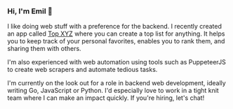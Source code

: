 ### Hi, I'm Emil 👋

I like doing web stuff with a preference for the backend. I recently created an app called [Top XYZ](https://topxyz.net)
 where you can create a top list for anything. It helps you to keep track of your personal favorites, enables you to rank them, and sharing them with others.

I'm also experienced with web automation using tools such as PuppeteerJS to create web scrapers and automate tedious tasks.

I'm currently on the look out for a role in backend web development, ideally writing Go, JavaScript or Python. I'd especially love to work in a tight knit team where I can make an impact quickly. If you're hiring, let's chat!

